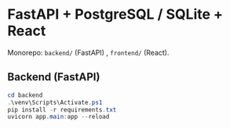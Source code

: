 # FastAPI + PostgreSQL / SQLite + React

Monorepo: `backend/` (FastAPI) , `frontend/` (React).

## Backend (FastAPI)
```powershell
cd backend
.\venv\Scripts\Activate.ps1
pip install -r requirements.txt
uvicorn app.main:app --reload
